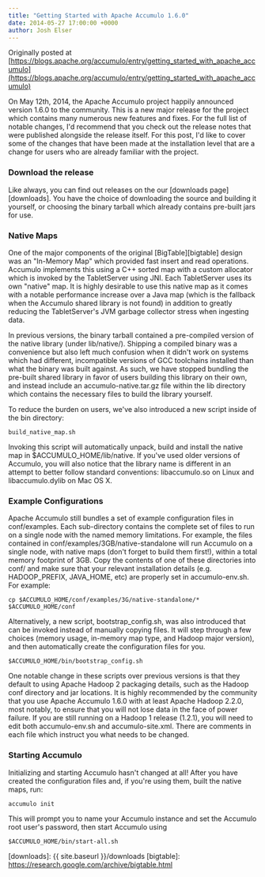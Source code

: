 ```yaml
---
title: "Getting Started with Apache Accumulo 1.6.0"
date: 2014-05-27 17:00:00 +0000
author: Josh Elser
---
```


Originally posted at [https://blogs.apache.org/accumulo/entry/getting_started_with_apache_accumulo](https://blogs.apache.org/accumulo/entry/getting_started_with_apache_accumulo)

On May 12th, 2014, the Apache Accumulo project happily announced version 1.6.0 to the community. This is a new major release for the project which contains many numerous new features and fixes. For the full list of notable changes, I'd recommend that you check out the release notes that were published alongside the release itself. For this post, I'd like to cover some of the changes that have been made at the installation level that are a change for users who are already familiar with the project.

### Download the release

Like always, you can find out releases on the our [downloads page][downloads].  You have the choice of downloading the source and building it yourself, or choosing the binary tarball which already contains pre-built jars for use.

### Native Maps

One of the major components of the original [BigTable][bigtable] design was an "In-Memory Map" which provided fast insert and read operations. Accumulo implements this using a C++ sorted map with a custom allocator which is invoked by the TabletServer using JNI. Each TabletServer uses its own "native" map. It is highly desirable to use this native map as it comes with a notable performance increase over a Java map (which is the fallback when the Accumulo shared library is not found) in addition to greatly reducing the TabletServer's JVM garbage collector stress when ingesting data.

In previous versions, the binary tarball contained a pre-compiled version of the native library (under lib/native/). Shipping a compiled binary was a convenience but also left much confusion when it didn't work on systems which had different, incompatible versions of GCC toolchains installed than what the binary was built against. As such, we have stopped bundling the pre-built shared library in favor of users building this library on their own, and instead include an accumulo-native.tar.gz file within the lib directory which contains the necessary files to build the library yourself.

To reduce the burden on users, we've also introduced a new script inside of the bin directory:

    build_native_map.sh

Invoking this script will automatically unpack, build and install the native map in $ACCUMULO_HOME/lib/native. If you've used older versions of Accumulo, you will also notice that the library name is different in an attempt to better follow standard conventions: libaccumulo.so on Linux and libaccumulo.dylib on Mac OS X.

### Example Configurations

Apache Accumulo still bundles a set of example configuration files in conf/examples. Each sub-directory contains the complete set of files to run on a single node with the named memory limitations. For example, the files contained in conf/examples/3GB/native-standalone will run Accumulo on a single node, with native maps (don't forget to build them first!), within a total memory footprint of 3GB. Copy the contents of one of these directories into conf/ and make sure that your relevant installation details (e.g. HADOOP_PREFIX, JAVA_HOME, etc) are properly set in accumulo-env.sh. For example:

    cp $ACCUMULO_HOME/conf/examples/3G/native-standalone/* $ACCUMULO_HOME/conf

Alternatively, a new script, bootstrap_config.sh, was also introduced that can be invoked instead of manually copying files. It will step through a few choices (memory usage, in-memory map type, and Hadoop major version), and then automatically create the configuration files for you.

    $ACCUMULO_HOME/bin/bootstrap_config.sh

One notable change in these scripts over previous versions is that they default to using Apache Hadoop 2 packaging details, such as the Hadoop conf directory and jar locations. It is highly recommended by the community that you use Apache Accumulo 1.6.0 with at least Apache Hadoop 2.2.0, most notably, to ensure that you will not lose data in the face of power failure. If you are still running on a Hadoop 1 release (1.2.1), you will need to edit both accumulo-env.sh and accumulo-site.xml. There are comments in each file which instruct you what needs to be changed.

### Starting Accumulo

Initializing and starting Accumulo hasn't changed at all! After you have created the configuration files and, if you're using them, built the native maps, run:

    accumulo init

This will prompt you to name your Accumulo instance and set the Accumulo root user's password, then start Accumulo using

    $ACCUMULO_HOME/bin/start-all.sh

[downloads]: {{ site.baseurl }}/downloads
[bigtable]: https://research.google.com/archive/bigtable.html
